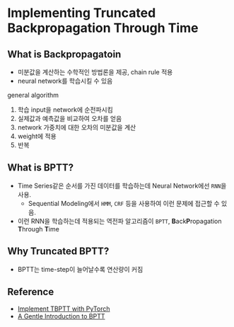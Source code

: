 # Implementing Truncated Backpropagation Through Time

## What is Backpropagatoin
- 미분값을 계산하는 수학적인 방법론을 제공, chain rule 적용
- neural network를 학습시킬 수 있음

general algorithm
1. 학습 input을 network에 순전파시킴
2. 실제값과 예측값을 비교하여 오차를 얻음
3. network 가중치에 대한 오차의 미분값을 계산
4. weight에 적용
5. 반복

## What is BPTT?
- Time Series같은 순서를 가진 데이터를 학습하는데 Neural Network에선 `RNN`을 사용.
  - Sequential Modeling에서 `HMM`, `CRF` 등을 사용하여 이런 문제에 접근할 수 있음.
- 이런 RNN을 학습하는데 적용되는 역전파 알고리즘이 `BPTT`, **B**ack**P**ropagation **T**hrough **T**ime

## Why Truncated BPTT?
- BPTT는 time-step이 늘어날수록 연산량이 커짐



## Reference
- [Implement TBPTT with PyTorch](https://discuss.pytorch.org/t/implementing-truncated-backpropagation-through-time/15500)
- [A Gentle Introduction to BPTT](https://machinelearningmastery.com/gentle-introduction-backpropagation-time/)
